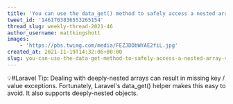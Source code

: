 ```yaml
---
title: 'You can use the data_get() method to safely access a nested array value'
tweet_id: '1461703836553265154'
thread_slug: weekly-thread-2021-46
author_username: mattkingshott
images:
    - 'https://pbs.twimg.com/media/FEZJDDbWYAE2fiL.jpg'
created_at: 2021-11-19T14:32:06+00:00
slug: you-can-use-the-data-get-method-to-safely-access-a-nested-array-value
---
```

💡#Laravel Tip: Dealing with deeply-nested arrays can result in missing key / value exceptions. Fortunately, Laravel's data_get() helper makes this easy to avoid. It also supports deeply-nested objects.